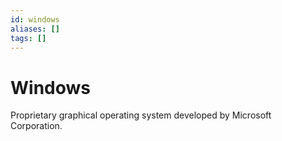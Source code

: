 ```yaml
---
id: windows
aliases: []
tags: []
---
```


# Windows

Proprietary graphical operating system developed by Microsoft Corporation.
